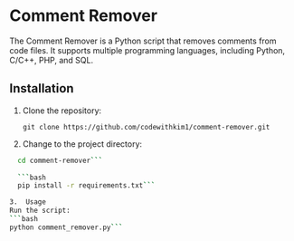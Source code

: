 # Comment Remover

The Comment Remover is a Python script that removes comments from code files. It supports multiple programming languages, including Python, C/C++, PHP, and SQL.

## Installation

1. Clone the repository:

   ```jbash
   git clone https://github.com/codewithkim1/comment-remover.git
   ```
   
  
 2. Change to the project directory:
 ```bash
   cd comment-remover```
   
   ```bash
   pip install -r requirements.txt```

3.  Usage
Run the script:
```bash
python comment_remover.py```
